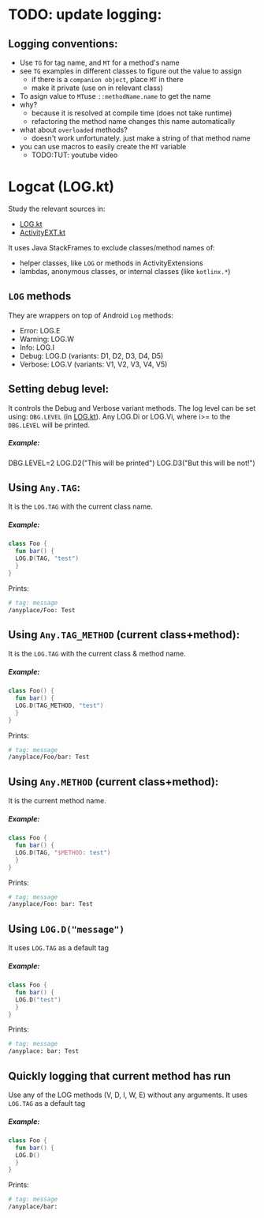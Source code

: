 # TODO: update logging:

## Logging conventions:
- Use `TG` for tag name, and `MT` for a method's name
- see `TG` examples in different classes to figure out the value to assign
  - if there is a `companion object`, place `MT` in there
  - make it private (use on in relevant class)
- To asign value to `MT`use `::methodName.name` to get the name
- why?
  - because it is resolved at compile time (does not take runtime)
  - refactoring the method name changes this name automatically
- what about `overloaded` methods?
  - doesn't work unfortunately. just make a string of that method name
- you can use macros to easily create the `MT` variable
  - TODO:TUT: youtube video



# Logcat (LOG.kt)
Study the relevant sources in:
- [LOG.kt](lib-android/src/main/java/cy/ac/ucy/cs/anyplace/lib/android/utils/LOG.kt)
- [ActivityEXT.kt](lib-android/src/main/java/cy/ac/ucy/cs/anyplace/lib/android/extensions/ActivityEXT.kt)

It uses Java StackFrames to exclude classes/method names of:
- helper classes, like `LOG` or methods in ActivityExtensions
- lambdas, anonymous classes, or internal classes (like `kotlinx.*`)

## `LOG` methods
They are wrappers on top of Android `Log` methods:
- Error: LOG.E
- Warning: LOG.W
- Info: LOG.I
- Debug: LOG.D (variants: D1, D2, D3, D4, D5)
- Verbose: LOG.V (variants: V1, V2, V3, V4, V5)

## Setting debug level:
It controls the Debug and Verbose variant methods.
The log level can be set using: `DBG.LEVEL` (in [LOG.kt](lib-android/src/main/java/cy/ac/ucy/cs/anyplace/lib/android/utils/LOG.kt)).
Any LOG.Di or LOG.Vi, where i>= to the `DBG.LEVEL` will be printed.

##### Example:
DBG.LEVEL=2
LOG.D2("This will be printed")
LOG.D3("But this will be not!")

## Using `Any.TAG`:
It is the `LOG.TAG` with the current class name.

##### Example:
```kotlin
class Foo {
  fun bar() {
  LOG.D(TAG, "test")
  }
}
```

Prints:
```bash
# tag: message
/anyplace/Foo: Test
```

## Using `Any.TAG_METHOD` (current class+method):
It is the `LOG.TAG` with the current class & method name.

##### Example:
```kotlin
class Foo() {
  fun bar() {
  LOG.D(TAG_METHOD, "test")
  }
}
```

Prints:
```bash
# tag: message
/anyplace/Foo/bar: Test
```

## Using `Any.METHOD` (current class+method):
It is the current method name.

##### Example:
```kotlin
class Foo {
  fun bar() {
  LOG.D(TAG, "$METHOD: test")
  }
}
```

Prints:
```bash
# tag: message
/anyplace/Foo: bar: Test
```

## Using `LOG.D("message")`
It uses `LOG.TAG` as a default tag

##### Example:
```kotlin
class Foo {
  fun bar() {
  LOG.D("test")
  }
}
```

Prints:
```bash
# tag: message
/anyplace: bar: Test
```
## Quickly logging that current method has run
Use any of the LOG methods (V, D, I, W, E) without any arguments.
It uses `LOG.TAG` as a default tag

##### Example:
```kotlin
class Foo {
  fun bar() {
  LOG.D()
  }
}
```

Prints:
```bash
# tag: message
/anyplace/bar:
```